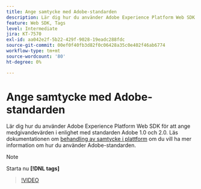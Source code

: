 ```yaml
---
title: Ange samtycke med Adobe-standarden
description: Lär dig hur du använder Adobe Experience Platform Web SDK för att ange medgivandevärden i enlighet med standarden Adobe 1.0 och 2.0.
feature: Web SDK, Tags
level: Intermediate
jira: KT-7570
exl-id: aa042e2f-5b22-429f-9028-19eadc288fdc
source-git-commit: 00ef0f40fb3d82f0c06428a35c0e402f46ab6774
workflow-type: tm+mt
source-wordcount: '80'
ht-degree: 0%

---
```


# Ange samtycke med Adobe-standarden

Lär dig hur du använder Adobe Experience Platform Web SDK för att ange medgivandevärden i enlighet med standarden Adobe 1.0 och 2.0. Läs dokumentationen om [behandling av samtycke i plattform](https://experienceleague.adobe.com/docs/experience-platform/landing/governance-privacy-security/consent/iab/overview.html) om du vill ha mer information om hur du använder Adobe-standarden.

>[!NOTE]
>
> Starta nu **[!DNL tags]**

>[!VIDEO](https://video.tv.adobe.com/v/332694/?learn=on)
